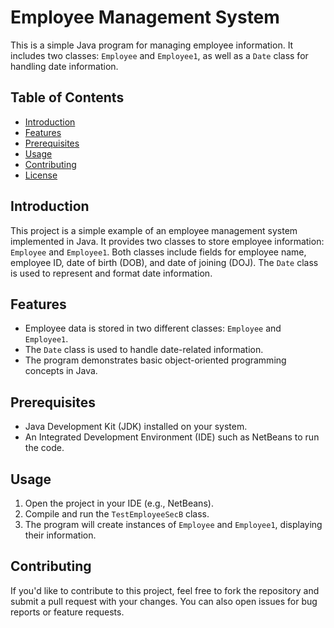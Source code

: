 # Employee Management System

This is a simple Java program for managing employee information. It includes two classes: `Employee` and `Employee1`, as well as a `Date` class for handling date information.

## Table of Contents

- [Introduction](#introduction)
- [Features](#features)
- [Prerequisites](#prerequisites)
- [Usage](#usage)
- [Contributing](#contributing)
- [License](#license)

## Introduction

This project is a simple example of an employee management system implemented in Java. It provides two classes to store employee information: `Employee` and `Employee1`. Both classes include fields for employee name, employee ID, date of birth (DOB), and date of joining (DOJ). The `Date` class is used to represent and format date information.

## Features

- Employee data is stored in two different classes: `Employee` and `Employee1`.
- The `Date` class is used to handle date-related information.
- The program demonstrates basic object-oriented programming concepts in Java.

## Prerequisites

- Java Development Kit (JDK) installed on your system.
- An Integrated Development Environment (IDE) such as NetBeans to run the code.

## Usage

1. Open the project in your IDE (e.g., NetBeans).
2. Compile and run the `TestEmployeeSecB` class.
3. The program will create instances of `Employee` and `Employee1`, displaying their information.

## Contributing

If you'd like to contribute to this project, feel free to fork the repository and submit a pull request with your changes. You can also open issues for bug reports or feature requests.



